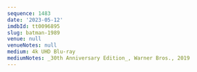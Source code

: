 ```yaml
---
sequence: 1483
date: '2023-05-12'
imdbId: tt0096895
slug: batman-1989
venue: null
venueNotes: null
medium: 4k UHD Blu-ray
mediumNotes: _30th Anniversary Edition_, Warner Bros., 2019
---
```



